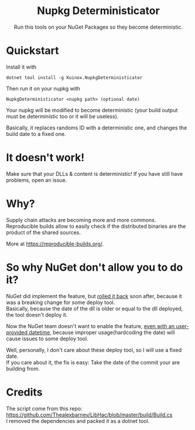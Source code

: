 <h1 align="center">
	Nupkg Deterministicator 
</h1>

<p align="center">
    Run this tools on your NuGet Packages so they become deterministic.
</p>

# Quickstart

Install it with
```
dotnet tool install -g Kuinox.NupkgDeterministicator
```
Then run it on your nupkg with
```
NupkgDeterministicator <nupkg path> (optional date)
```
Your nupkg will be modified to become deterministic (your build output must be deterministic too or it will be useless).

Basically, it replaces randoms ID with a deterministic one, and changes the build date to a fixed one.

# It doesn't work!

Make sure that your DLLs & content is deterministic!
If you have still have problems, open an issue.

# Why?

Supply chain attacks are becoming more and more commons.  
Reproducible builds allow to easily check if the distributed binaries are the product of the shared sources.

More at https://reproducible-builds.org/.

# So why NuGet don't allow you to do it?

NuGet did implement the feature, but [rolled it back](https://github.com/NuGet/Home/issues/8599) soon after, because it was a breaking change for some deploy tool.  
Basically, because the date of the dll is older or equal to the dll deployed, the tool doesn't deploy it.

Now the NuGet team doesn't want to enable the feature, [even with an user-provided datetime](https://github.com/NuGet/Home/issues/8601#issuecomment-770250302), because improper usage(hardcoding the date) will cause issues to some deploy tool.

Well, personally, I don't care about these deploy tool, so I will use a fixed date.  
If you care about it, the fix is easy: Take the date of the commit your are building from.

# Credits

The script come from this repo:   
https://github.com/Thealexbarney/LibHac/blob/master/build/Build.cs  
I removed the dependencies and packed it as a dotnet tool.


